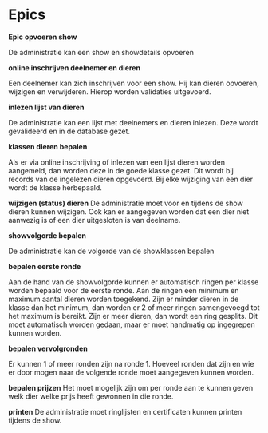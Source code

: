 # Epics

**Epic opvoeren show**

De administratie kan een show en showdetails opvoeren

**online inschrijven deelnemer en dieren**

Een deelnemer kan zich inschrijven voor een show. Hij kan dieren opvoeren, wijzigen en verwijderen. Hierop worden validaties uitgevoerd.

**inlezen lijst van dieren**

De administratie kan een lijst met deelnemers en dieren inlezen. Deze wordt gevalideerd en in de database gezet.

**klassen dieren bepalen**

Als er via online inschrijving of inlezen van een lijst dieren worden aangemeld, dan worden deze in de goede klasse gezet. Dit wordt bij records van de ingelezen dieren opgevoerd. Bij elke wijziging van een dier wordt de klasse herbepaald.

**wijzigen (status) dieren**
De administratie moet voor en tijdens de show dieren kunnen wijzigen. Ook kan er aangegeven worden dat een dier niet aanwezig is of een dier uitgesloten is van deelname.

**showvolgorde bepalen**

De administratie kan de volgorde van de showklassen bepalen

**bepalen eerste ronde**

Aan de hand van de showvolgorde kunnen er automatisch ringen per klasse worden bepaald voor de eerste ronde. Aan de ringen een minimum en maximum aantal dieren worden toegekend. Zijn er minder dieren in de klasse dan het minimum, dan worden er 2 of meer ringen samengevoegd tot het maximum is bereikt. Zijn er meer dieren, dan wordt een ring gesplits. Dit moet automatisch worden gedaan, maar er moet handmatig op ingegrepen kunnen worden.

**bepalen vervolgronden**

Er kunnen 1 of meer ronden zijn na ronde 1. Hoeveel ronden dat zijn en wie er door mogen naar de volgende ronde moet aangegeven kunnen worden.

**bepalen prijzen**
Het moet mogelijk zijn om per ronde aan te kunnen geven welk dier welke prijs heeft gewonnen in die ronde. 

**printen**
De administratie moet ringlijsten en certificaten kunnen printen tijdens de show.



